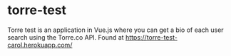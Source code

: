 # torre-test

Torre test is an application in Vue.js where you can get a bio of each user search using the Torre.co API. Found at https://torre-test-carol.herokuapp.com/





